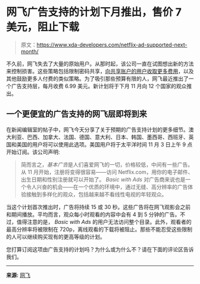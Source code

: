 # 网飞广告支持的计划下月推出，售价 7 美元，阻止下载

> 原文：<https://www.xda-developers.com/netflix-ad-supported-next-month/>

不久前，网飞失去了大量的原始用户。从那时起，该公司一直在试图想出新的方法来控制损害。这些策略包括限制密码共享，[向共享账户的用户收取更多费用](https://www.xda-developers.com/netflix-charge-latin-america-sharing-passwords/)，以及其他鼓励更多人付费的类似策略。为了吸引那些预算有限的人，网飞最近推出了一个广告支持层，每月收费 6.99 美元。新计划将于下月 11 月向 12 个国家的观众推出。

## 一个更便宜的广告支持的网飞层即将到来

在新闻编辑室的帖子中，网飞今天分享了关于预期的广告支持计划的更多细节。澳大利亚、巴西、加拿大、法国、德国、意大利、日本、韩国、墨西哥、西班牙、英国和美国的用户将可以使用此选项。美国用户将于太平洋时间 11 月 3 日上午 9 点开始订阅。该公司声明:

> 简而言之，*基本广告*是人们喜爱网飞的一切，价格较低，中间有一些广告。从 11 月开始，注册将变得很容易——访问 Netflix.com，用你的电子邮件、出生日期和性别注册就可以开始了。 *Basic with Ads* 对广告商来说也是一个令人兴奋的机会——在一个优质的环境中，通过无缝、高分辨率的广告体验接触到多样化的观众，包括越来越不看线性电视的年轻观众。

当这个计划首次推出时，广告将持续 15 或 30 秒。这些广告将在网飞观影会之前和期间播放。平均而言，观众每小时观看的内容中会有 4 到 5 分钟的广告。不过，值得注意的是， *Basic with Ads* 的用户无法访问整个目录。此外，观看者的最高分辨率将被限制在 720p，离线观看的下载将被阻止。那些不能忍受这些限制的人可以继续购买现有的更高等级的计划。

您打算订阅这项由广告支持的计划吗？为什么或为什么不？请在下面的评论区告诉我们。

* * *

**来源:** [网飞](https://about.netflix.com/en/news/announcing-basic-with-ads-us)